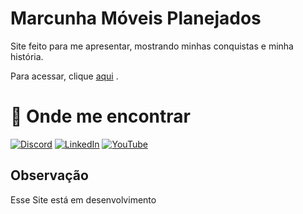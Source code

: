 
# Marcunha Móveis Planejados

Site feito para me apresentar, mostrando minhas conquistas e minha história.

Para acessar, clique [aqui](https://littlehopw.github.io/marcunha/) .

# 🔗 Onde me encontrar

[![Discord](https://img.shields.io/badge/Discord-%237289DA.svg?logo=discord&logoColor=white)](https://discord.gg/littlehopw) 
[![LinkedIn](https://img.shields.io/badge/LinkedIn-%230077B5.svg?logo=linkedin&logoColor=white)](https://linkedin.com/in/ana-clara-ribeiro-rodrigues-da-cunha-61665825b/) 
[![YouTube](https://img.shields.io/badge/YouTube-%23FF0000.svg?logo=YouTube&logoColor=white)](https://youtube.com/@https://www.youtube.com/channel/UCJxf05IBTSXGZ3MI_uR25jA) 


## Observação

Esse Site está em desenvolvimento

